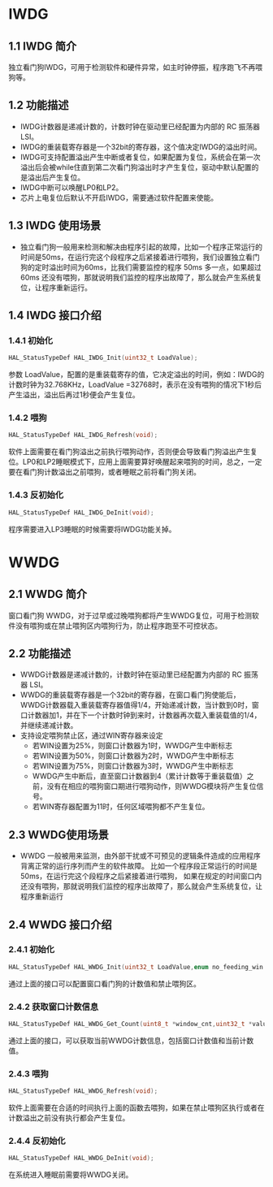 # IWDG

## 1.1 IWDG 简介

 独立看门狗IWDG，可用于检测软件和硬件异常，如主时钟停振，程序跑飞不再喂狗等。

## 1.2 功能描述

- IWDG计数器是递减计数的，计数时钟在驱动里已经配置为内部的 RC 振荡器 LSI。
- IWDG的重装载寄存器是一个32bit的寄存器，这个值决定IWDG的溢出时间。
- IWDG可支持配置溢出产生中断或者复位，如果配置为复位，系统会在第一次溢出后会被while住直到第二次看门狗溢出时才产生复位，驱动中默认配置的是溢出后产生复位。
- IWDG中断可以唤醒LP0和LP2。
- 芯片上电复位后默认不开启IWDG，需要通过软件配置来使能。



## 1.3 IWDG 使用场景

- 独立看门狗一般用来检测和解决由程序引起的故障，比如一个程序正常运行的时间是50ms，在运行完这个段程序之后紧接着进行喂狗，我们设置独立看门狗的定时溢出时间为60ms，比我们需要监控的程序 50ms 多一点，如果超过 60ms 还没有喂狗，那就说明我们监控的程序出故障了，那么就会产生系统复位，让程序重新运行。  



## 1.4 IWDG 接口介绍

### 1.4.1 初始化

```c
HAL_StatusTypeDef HAL_IWDG_Init(uint32_t LoadValue);
```

参数 LoadValue，配置的是重装载寄存的值，它决定溢出的时间，例如：IWDG的计数时钟为32.768KHz，LoadValue =32768时，表示在没有喂狗的情况下1秒后产生溢出，溢出后再过1秒便会产生复位。

### 1.4.2 喂狗

```c
HAL_StatusTypeDef HAL_IWDG_Refresh(void);
```

软件上面需要在看门狗溢出之前执行喂狗动作，否则便会导致看门狗溢出产生复位。LP0和LP2睡眠模式下，应用上面需要算好唤醒起来喂狗的时间，总之，一定要在看门狗计数溢出之前喂狗，或者睡眠之前将看门狗关闭。

### 1.4.3 反初始化

```c
HAL_StatusTypeDef HAL_IWDG_DeInit(void);
```

程序需要进入LP3睡眠的时候需要将IWDG功能关掉。



# WWDG

## 2.1 WWDG 简介

窗口看门狗 WWDG，对于过早或过晚喂狗都将产生WWDG复位，可用于检测软件没有喂狗或在禁止喂狗区内喂狗行为，防止程序跑至不可控状态。

## 2.2 功能描述

- WWDG计数器是递减计数的，计数时钟在驱动里已经配置为内部的 RC 振荡器 LSI。
- WWDG的重装载寄存器是一个32bit的寄存器，在窗口看门狗使能后，WWDG计数器载入重装载寄存器值得1/4，开始递减计数，当计数到0时，窗口计数器加1，并在下一个计数时钟到来时，计数器再次载入重装载值的1/4，并继续递减计数。
- 支持设定喂狗禁止区，通过WIN寄存器来设定
  - 若WIN设置为25%，则窗口计数器为1时，WWDG产生中断标志
  - 若WIN设置为50%，则窗口计数器为2时，WWDG产生中断标志
  - 若WIN设置为75%，则窗口计数器为3时，WWDG产生中断标志
  - WWDG产生中断后，直至窗口计数器到4（累计计数等于重装载值）之前，没有在相应的喂狗窗口期进行喂狗动作，则WWDG模块将产生复位信号。
  - 若WIN寄存器配置为11时，任何区域喂狗都不产生复位。

## 2.3 WWDG使用场景

- WWDG 一般被用来监测，由外部干扰或不可预见的逻辑条件造成的应用程序背离正常的运行序列而产生的软件故障。 比如一个程序段正常运行的时间是 50ms，在运行完这个段程序之后紧接着进行喂狗， 如果在规定的时间窗口内还没有喂狗，那就说明我们监控的程序出故障了，那么就会产生系统复位，让程序重新运行  

## 2.4 WWDG 接口介绍

### 2.4.1 初始化

```c
HAL_StatusTypeDef HAL_WWDG_Init(uint32_t LoadValue,enum no_feeding_win win);
```

通过上面的接口可以配置窗口看门狗的计数值和禁止喂狗区。

### 2.4.2 获取窗口计数信息

```c
HAL_StatusTypeDef HAL_WWDG_Get_Count(uint8_t *window_cnt,uint32_t *value)
```

通过上面的接口，可以获取当前WWDG计数信息，包括窗口计数值和当前计数值。

### 2.4.3 喂狗

```c
HAL_StatusTypeDef HAL_WWDG_Refresh(void);
```

软件上面需要在合适的时间执行上面的函数去喂狗，如果在禁止喂狗区执行或者在计数溢出之前没有执行都会产生复位。

### 2.4.4 反初始化

```c
HAL_StatusTypeDef HAL_WWDG_DeInit(void);
```

在系统进入睡眠前需要将WWDG关闭。